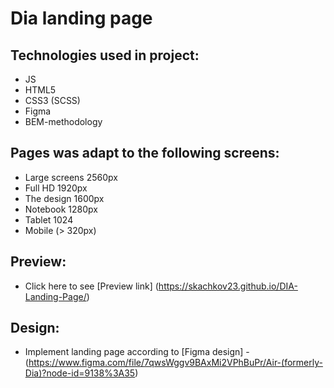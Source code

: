 # Dia landing page

## Technologies used in project:

- JS
- HTML5
- CSS3 (SCSS)
- Figma
- BEM-methodology

## Pages was adapt to the following screens:

- Large screens 2560px
- Full HD 1920px
- The design 1600px
- Notebook 1280px
- Tablet 1024
- Mobile (> 320px)

## Preview:

- Click here to see [Preview link] (https://skachkov23.github.io/DIA-Landing-Page/)

## Design:
- Implement landing page according to [Figma design] - (https://www.figma.com/file/7qwsWggv9BAxMi2VPhBuPr/Air-(formerly-Dia)?node-id=9138%3A35)
